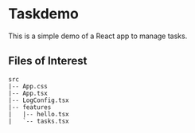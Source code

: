 # Taskdemo
This is a simple demo of a React app to manage tasks.

## Files of Interest
```
src
|-- App.css
|-- App.tsx
|-- LogConfig.tsx
|-- features
|   |-- hello.tsx
|   `-- tasks.tsx
```
